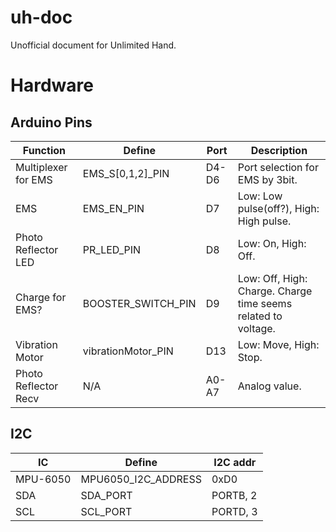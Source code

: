 # uh-doc
Unofficial document for Unlimited Hand.

# Hardware

## Arduino Pins
|       Function       |       Define       |  Port |                          Description                           |
|----------------------|--------------------|-------|----------------------------------------------------------------|
| Multiplexer for EMS  | EMS_S[0,1,2]_PIN   | D4-D6 | Port selection for EMS by 3bit.                                |
| EMS                  | EMS_EN_PIN         | D7    | Low: Low pulse(off?), High: High pulse.                        |
| Photo Reflector LED  | PR_LED_PIN         | D8    | Low: On, High: Off.                                            |
| Charge for EMS?      | BOOSTER_SWITCH_PIN | D9    | Low: Off, High: Charge.  Charge time seems related to voltage. |
| Vibration Motor      | vibrationMotor_PIN | D13   | Low: Move, High: Stop.                                         |
| Photo Reflector Recv | N/A                | A0-A7 | Analog value.                                                  |

## I2C
|    IC    |        Define       | I2C addr |
|----------|---------------------|----------|
| MPU-6050 | MPU6050_I2C_ADDRESS | 0xD0     |
| SDA      | SDA_PORT            | PORTB, 2 |
| SCL      | SCL_PORT            | PORTD, 3 |
